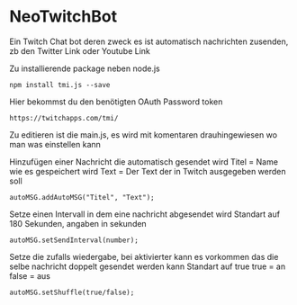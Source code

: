# NeoTwitchBot
Ein Twitch Chat bot deren zweck es ist automatisch nachrichten zusenden, zb den Twitter Link oder Youtube Link

Zu installierende package neben node.js

    npm install tmi.js --save

Hier bekommst du den benötigten OAuth Password token

    https://twitchapps.com/tmi/


Zu editieren ist die main.js, es wird mit komentaren drauhingewiesen wo man was einstellen kann

Hinzufügen einer Nachricht die automatisch gesendet wird
    Titel = Name wie es gespeichert wird
    Text = Der Text der in Twitch ausgegeben werden soll

    autoMSG.addAutoMSG("Titel", "Text");

Setze einen Intervall in dem eine nachricht abgesendet wird
Standart auf 180 Sekunden, angaben in sekunden

    autoMSG.setSendInterval(number);

Setze die zufalls wiedergabe, bei aktivierter kann es vorkommen das 
die selbe nachricht doppelt gesendet werden kann
Standart auf true
true = an
false = aus
    
    autoMSG.setShuffle(true/false);

